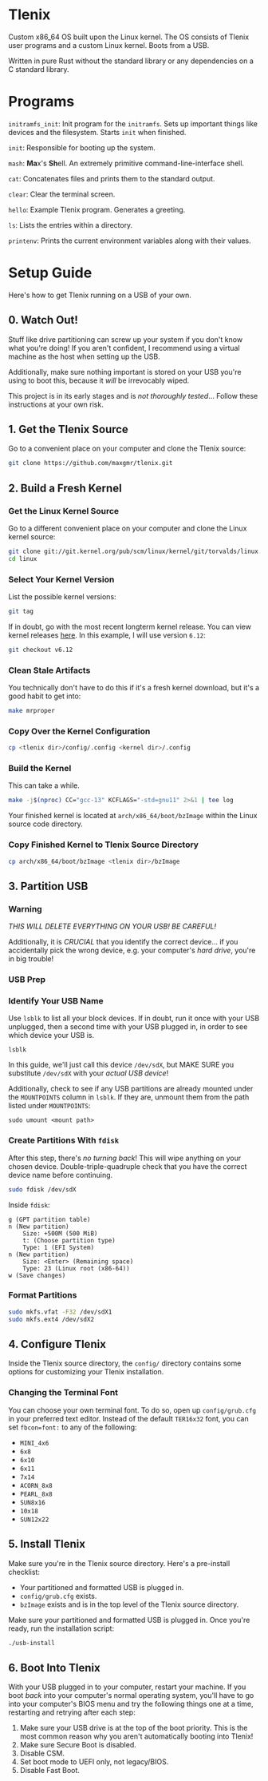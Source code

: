 # Tlenix

Custom x86_64 OS built upon the Linux kernel. The OS consists of Tlenix user programs and a custom Linux kernel. Boots from a USB.

Written in pure Rust without the standard library or any dependencies on a C standard library.

# Programs

`initramfs_init`: Init program for the `initramfs`. Sets up important things like devices and the filesystem. Starts `init` when finished.

`init`: Responsible for booting up the system.

`mash`: **Ma**x's **Sh**ell. An extremely primitive command-line-interface shell.

`cat`: Concatenates files and prints them to the standard output.

`clear`: Clear the terminal screen.

`hello`: Example Tlenix program. Generates a greeting.

`ls`: Lists the entries within a directory.

`printenv`: Prints the current environment variables along with their values.

# Setup Guide

Here's how to get Tlenix running on a USB of your own.

## 0. Watch Out!

Stuff like drive partitioning can screw up your system if you don't know what you're doing! If you aren't confident, I recommend using a virtual machine as the host when setting up the USB.

Additionally, make sure nothing important is stored on your USB you're using to boot this, because it _will_ be irrevocably wiped.

This project is in its early stages and is _not thoroughly tested_... Follow these instructions at your own risk.

## 1. Get the Tlenix Source

Go to a convenient place on your computer and clone the Tlenix source:

```bash
git clone https://github.com/maxgmr/tlenix.git
```

## 2. Build a Fresh Kernel

### Get the Linux Kernel Source

Go to a different convenient place on your computer and clone the Linux kernel source:

```bash
git clone git://git.kernel.org/pub/scm/linux/kernel/git/torvalds/linux.git
cd linux
```

### Select Your Kernel Version

List the possible kernel versions:

```bash
git tag
```

If in doubt, go with the most recent longterm kernel release. You can view kernel releases [here](https://www.kernel.org/releases.html). In this example, I will use version `6.12`:

```bash
git checkout v6.12
```

### Clean Stale Artifacts

You technically don't have to do this if it's a fresh kernel download, but it's a good habit to get into:

```bash
make mrproper
```

### Copy Over the Kernel Configuration

```bash
cp <tlenix dir>/config/.config <kernel dir>/.config
```

### Build the Kernel

This can take a while.

```bash
make -j$(nproc) CC="gcc-13" KCFLAGS="-std=gnu11" 2>&1 | tee log
```

Your finished kernel is located at `arch/x86_64/boot/bzImage` within the Linux source code directory.

### Copy Finished Kernel to Tlenix Source Directory

```bash
cp arch/x86_64/boot/bzImage <tlenix dir>/bzImage
```

## 3. Partition USB

### Warning

_THIS WILL DELETE EVERYTHING ON YOUR USB! BE CAREFUL!_

Additionally, it is _CRUCIAL_ that you identify the correct device... if you accidentally pick the wrong device, e.g. your computer's _hard drive_, you're in big trouble!

### USB Prep

### Identify Your USB Name

Use `lsblk` to list all your block devices. If in doubt, run it once with your USB unplugged, then a second time with your USB plugged in, in order to see which device your USB is.

```shell
lsblk
```

In this guide, we'll just call this device `/dev/sdX`, but MAKE SURE you substitute `/dev/sdX` with your _actual USB device_!

Additionally, check to see if any USB partitions are already mounted under the `MOUNTPOINTS` column in `lsblk`. If they are, unmount them from the path listed under `MOUNTPOINTS`:

```shell
sudo umount <mount path>
```

### Create Partitions With `fdisk`

After this step, there's _no turning back_! This will wipe anything on your chosen device. Double-triple-quadruple check that you have the correct device name before continuing.

```bash
sudo fdisk /dev/sdX
```

Inside `fdisk`:

```
g (GPT partition table)
n (New partition)
    Size: +500M (500 MiB)
    t: (Choose partition type)
    Type: 1 (EFI System)
n (New partition)
    Size: <Enter> (Remaining space)
    Type: 23 (Linux root (x86-64))
w (Save changes)
```

### Format Partitions

```bash
sudo mkfs.vfat -F32 /dev/sdX1
sudo mkfs.ext4 /dev/sdX2
```

## 4. Configure Tlenix

Inside the Tlenix source directory, the `config/` directory contains some options for customizing your Tlenix installation.

### Changing the Terminal Font

You can choose your own terminal font. To do so, open up `config/grub.cfg` in your preferred text editor. Instead of the default `TER16x32` font, you can set `fbcon=font:` to any of the following:

- `MINI_4x6`
- `6x8`
- `6x10`
- `6x11`
- `7x14`
- `ACORN_8x8`
- `PEARL_8x8`
- `SUN8x16`
- `10x18`
- `SUN12x22`

## 5. Install Tlenix

Make sure you're in the Tlenix source directory. Here's a pre-install checklist:

- Your partitioned and formatted USB is plugged in.
- `config/grub.cfg` exists.
- `bzImage` exists and is in the top level of the Tlenix source directory.

Make sure your partitioned and formatted USB is plugged in. Once you're ready, run the installation script:

```bash
./usb-install
```

## 6. Boot Into Tlenix

With your USB plugged in to your computer, restart your machine. If you boot _back_ into your computer's normal operating system, you'll have to go into your computer's BIOS menu and try the following things one at a time, restarting and retrying after each step:

1. Make sure your USB drive is at the top of the boot priority. This is the most common reason why you aren't automatically booting into Tlenix!
2. Make sure Secure Boot is disabled.
3. Disable CSM.
4. Set boot mode to UEFI only, not legacy/BIOS.
5. Disable Fast Boot.
